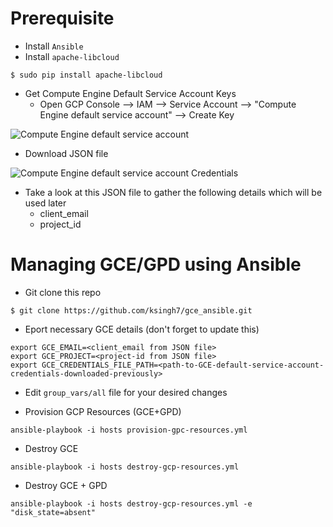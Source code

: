 # Prerequisite
- Install ``Ansible``
- Install ``apache-libcloud``

```
$ sudo pip install apache-libcloud
```
- Get Compute Engine Default Service Account Keys
  - Open GCP Console --> IAM --> Service Account --> "Compute Engine default service account" --> Create Key

![Compute Engine default service account](http://i.imgur.com/wgaBmZW.png)

- Download JSON file

![Compute Engine default service account Credentials](http://i.imgur.com/ShLHvCM.png)

-  Take a look at this JSON file to gather the following details which will be used later
   - client_email
   - project_id


# Managing GCE/GPD using Ansible

- Git clone this repo
```
$ git clone https://github.com/ksingh7/gce_ansible.git
```
- Eport necessary GCE details (don't forget to update this)

```
export GCE_EMAIL=<client_email from JSON file>
export GCE_PROJECT=<project-id from JSON file>
export GCE_CREDENTIALS_FILE_PATH=<path-to-GCE-default-service-account-credentials-downloaded-previously>
```
- Edit ``group_vars/all`` file for your desired changes

- Provision GCP Resources (GCE+GPD)

```
ansible-playbook -i hosts provision-gpc-resources.yml
```

- Destroy GCE

```
ansible-playbook -i hosts destroy-gcp-resources.yml
```

- Destroy GCE + GPD

```
ansible-playbook -i hosts destroy-gcp-resources.yml -e "disk_state=absent"
```
